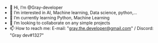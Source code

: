 - 👋 Hi, I’m @Gray-developer
- 👀 I’m interested in AI, Machine learning, Data science, python,...
- 🌱 I’m currently learning Python, Machine Learning
- 💞️ I’m looking to collaborate on any simple projects
- 📫 How to reach me: E-mail: "gray.the.developer@gmail.com" / Discord: "Gray dev#1327"

<!---
Gray-developer/Gray-developer is a ✨ special ✨ repository because its `README.md` (this file) appears on your GitHub profile.
You can click the Preview link to take a look at your changes.
--->
